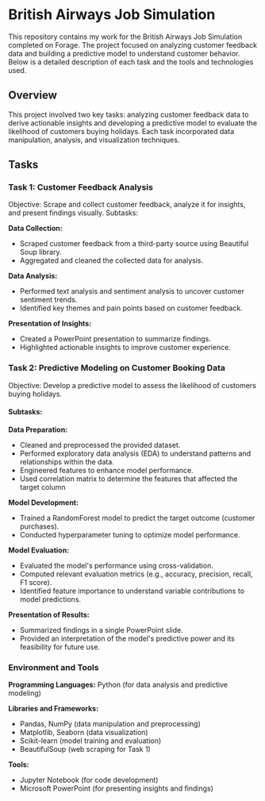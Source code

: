 # British Airways Job Simulation

This repository contains my work for the British Airways Job Simulation completed on Forage. The project focused on analyzing customer feedback data and building a predictive model to understand customer behavior. Below is a detailed description of each task and the tools and technologies used.

## Overview
This project involved two key tasks: analyzing customer feedback data to derive actionable insights and developing a predictive model to evaluate the likelihood of customers buying holidays. Each task incorporated data manipulation, analysis, and visualization techniques.

## Tasks
### Task 1: Customer Feedback Analysis
Objective: Scrape and collect customer feedback, analyze it for insights, and present findings visually.
Subtasks:

**Data Collection:**
-  Scraped customer feedback from a third-party source using Beautiful Soup library.
- Aggregated and cleaned the collected data for analysis.

**Data Analysis:**
- Performed text analysis and sentiment analysis to uncover customer sentiment trends.
- Identified key themes and pain points based on customer feedback.

**Presentation of Insights:**
- Created a PowerPoint presentation to summarize findings.
- Highlighted actionable insights to improve customer experience.


### Task 2: Predictive Modeling on Customer Booking Data
Objective: Develop a predictive model to assess the likelihood of customers buying holidays.

#### Subtasks:

**Data Preparation:**
- Cleaned and preprocessed the provided dataset.
- Performed exploratory data analysis (EDA) to understand patterns and relationships within the data.
- Engineered features to enhance model performance.
- Used correlation matrix to determine the features that affected the target column

**Model Development:**
- Trained a RandomForest model to predict the target outcome (customer purchases).
- Conducted hyperparameter tuning to optimize model performance.

**Model Evaluation:**
- Evaluated the model's performance using cross-validation.
- Computed relevant evaluation metrics (e.g., accuracy, precision, recall, F1 score).
- Identified feature importance to understand variable contributions to model predictions.

**Presentation of Results:**
- Summarized findings in a single PowerPoint slide.
- Provided an interpretation of the model's predictive power and its feasibility for future use.

### Environment and Tools
**Programming Languages:**
Python (for data analysis and predictive modeling)

**Libraries and Frameworks:**
- Pandas, NumPy (data manipulation and preprocessing)
- Matplotlib, Seaborn (data visualization)
- Scikit-learn (model training and evaluation)
- BeautifulSoup (web scraping for Task 1)

**Tools:**
- Jupyter Notebook (for code development)
- Microsoft PowerPoint (for presenting insights and findings)


